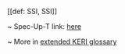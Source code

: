 [[def: SSI, SSI]]

~ Spec-Up-T link: <a href='https://weboftrust.github.io/WOT-terms/docs/glossary/SSI'>here</a>

~ More in <a href="https://weboftrust.github.io/WOT-terms/docs/glossary/SSI">extended KERI glossary</a>
